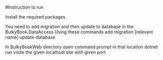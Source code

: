 #Instruction to run

Install the required packages

You need to add migration and then update to database in the BulkyBook.DataAccess
Using these commands
add migration [relevant name]
update-database

In BulkyBookWeb directory
open command prompt in that location
dotnet run
visite the given localhost site with given port


